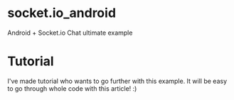 # socket.io_android
Android + Socket.io Chat ultimate example

# Tutorial 
I've made tutorial who wants to go further with this example.
It will be easy to go through whole code with this article! :)

